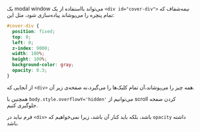 یک modal window می‌تواند بااستفاده از یک `<div id="cover-div">` نیمه‌شفاف که تمام پنچره را می‌پوشاند پیاده‌سازی شود،‌ مثل این:

```css
#cover-div {
  position: fixed;
  top: 0;
  left: 0;
  z-index: 9000;
  width: 100%;
  height: 100%;
  background-color: gray;
  opacity: 0.3;
}
```

از آنجایی که `<div>` همه چیز را می‌پوشاند،آن تمام کلیک‌ها را می‌گیرد،نه صفحه‌ی زیر آن.

همچنین با `body.style.overflowY='hidden'` می‌توانیم از scroll کردن صفحه جلوگیری کنیم.

فرم نباید در `<div>` باشد، بلکه باید کنار آن باشد، زیرا نمی‌خواهیم که `opacity` داشته باشد.
